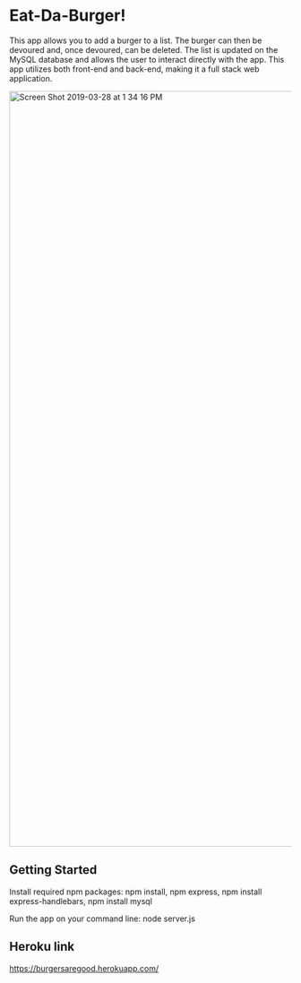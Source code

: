 # Eat-Da-Burger!

This app allows you to add a burger to a list.  The burger can then be devoured and, once devoured, can be deleted.  The list is updated on the MySQL database and allows the user to interact directly with the app.  This app utilizes both front-end and back-end, making it a full stack web application.

<img width="1349" alt="Screen Shot 2019-03-28 at 1 34 16 PM" src="https://user-images.githubusercontent.com/44039173/55190974-333e3000-515e-11e9-8543-15671351bc6a.png">

## Getting Started

Install required npm packages: npm install, npm express, npm install express-handlebars, npm install mysql



Run the app on your command line: node server.js



## Heroku link


https://burgersaregood.herokuapp.com/


